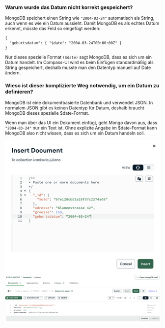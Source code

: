 ### Warum wurde das Datum nicht korrekt gespeichert?

MongoDB speichert einen String wie `"2004-03-24"` automatisch als String, auch wenn es wie ein Datum aussieht.
Damit MongoDB es als echtes Datum erkennt, müsste das Feld so eingefügt werden:

```
{
  "geburtsdatum": { "$date": "2004-03-24T00:00:00Z" }
}
```

Nur dieses spezielle Format `($date)` sagt MongoDB, dass es sich um ein Datum handelt.
Im Compass-UI wird es beim Einfügen standardmäßig als String gespeichert, deshalb musste man den Datentyp manuell auf Date ändern.

### Wieso ist dieser komplizierte Weg notwendig, um ein Datum zu definieren?

MongoDB ist eine dokumentbasierte Datenbank und verwendet JSON.
In normalem JSON gibt es keinen Datentyp für Datum, deshalb braucht MongoDB dieses spezielle $date-Format.

Wenn man über das UI ein Dokument einfügt, geht Mongo davon aus, dass `"2004-03-24"` nur ein Text ist.
Ohne explizite Angabe im $date-Format kann MongoDB also nicht wissen, dass es sich um ein Datum handeln soll.


![1](./1.png)
![2](./2.png)

